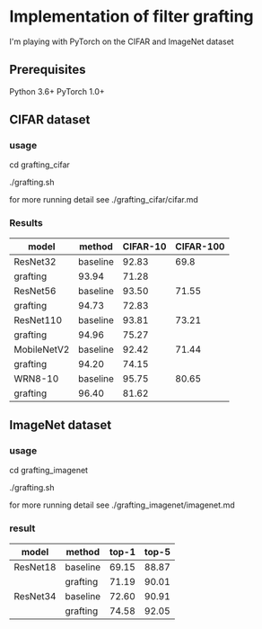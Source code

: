 # Implementation of filter grafting
I'm playing with PyTorch on the CIFAR and ImageNet dataset
## Prerequisites
Python 3.6+
PyTorch 1.0+

## CIFAR dataset

### usage

cd grafting_cifar

./grafting.sh

for more running detail see ./grafting_cifar/cifar.md

### Results

model | method | CIFAR-10 | CIFAR-100
---- | ---- | ---- | ----
ResNet32 | baseline | 92.83 | 69.8 
| grafting | 93.94 | 71.28 
ResNet56 | baseline| 93.50| 71.55
| grafting | 94.73 | 72.83 
ResNet110| baseline| 93.81| 73.21
| grafting | 94.96 | 75.27 
MobileNetV2| baseline| 92.42| 71.44
| grafting | 94.20 | 74.15 
WRN8-10| baseline | 95.75 | 80.65 
| grafting | 96.40 | 81.62 

## ImageNet dataset

### usage

cd grafting_imagenet

./grafting.sh

for more running detail see ./grafting_imagenet/imagenet.md

### result

| model    | method   | top-1 | top-5 |
| -------- | -------- | ----- | ----- |
| ResNet18 | baseline | 69.15 | 88.87 |
|          | grafting | 71.19 | 90.01 |
| ResNet34 | baseline | 72.60 | 90.91 |
|          | grafting | 74.58 | 92.05 |

